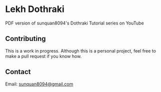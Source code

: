 # Lekh Dothraki
PDF version of sunquan8094's Dothraki Tutorial series on YouTube

Contributing
---
This is a work in progress. Although this is a personal project, feel free to
make a pull request if you know how.

Contact
---
Email: [sunquan8094@gmail.com](mailto:sunquan8094@gmail.com)
